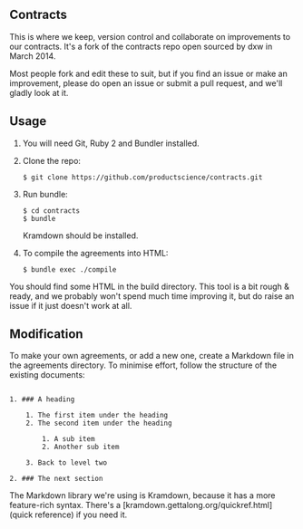 ## Contracts

This is where we keep, version control and collaborate on improvements to our contracts. It's a fork of the contracts repo open sourced by dxw in March 2014.

Most people fork and edit these to suit, but if you find an issue or make an improvement, please do open an issue or submit a pull request, and we'll gladly look at it.

## Usage

1. You will need Git, Ruby 2 and Bundler installed.

2. Clone the repo:

   ```
   $ git clone https://github.com/productscience/contracts.git
   ```
3. Run bundle:

   ```
   $ cd contracts
   $ bundle
   ```

   Kramdown should be installed.

4. To compile the agreements into HTML:

   ```
   $ bundle exec ./compile
   ```

You should find some HTML in the build directory. This tool is a bit rough & ready, and we probably won't spend much time improving it, but do raise an issue if it just doesn't work at all.

## Modification

To make your own agreements, or add a new one, create a Markdown file in the agreements directory. To minimise effort, follow the structure of the existing documents:

```

1. ### A heading

    1. The first item under the heading
    2. The second item under the heading

        1. A sub item
        2. Another sub item

    3. Back to level two

2. ### The next section
```

The Markdown library we're using is Kramdown, because it has a more feature-rich syntax. There's a [kramdown.gettalong.org/quickref.html](quick reference) if you need it.
